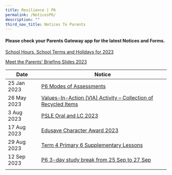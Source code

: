 ```yaml
---
title: Resilience | P6
permalink: /NoticesP6/
description: ""
third_nav_title: Notices To Parents
---
```

#### Please check your **Parents Gateway** app for the latest Notices and Forms.

[School Hours, School Terms and Holidays for 2023](/files/Letter%20to%20parents/007%20School%20Hours,%20School%20Terms%20and%20Holidays%20for%202023.pdf)

[Meet the Parents' Briefing Slides 2023](/for-parents/Other-Information/2023parentsbriefingslides/)

| Date | Notice |
| --- | ----- |
| 25 Jan 2023 | [P6 Modes of Assessments](/files/Letter%20to%20parents/Term%201/024%20P6%20Modes%20of%20Assessments.pdf) |
| 26 May 2023 | [Values-In-Action (VIA) Activity – Collection of Recycled Items](/files/Letter%20to%20parents/Term%202/059%20collection%20of%20recycled%20items.pdf) |
| 3 Aug 2023 | [PSLE Oral and LC 2023](/files/Letter%20to%20parents/Term%203/077%20psle%20oral%20and%20lc%202023%20v1.pdf)
| 17 Aug 2023 | [Edusave Character Award 2023](/files/Letter%20to%20parents/Term%203/081%20edusave%20character%20award%202023.pdf) |
| 29 Aug 2023 | [Term 4 Primary 6 Supplementary Lessons](/files/Letter%20to%20parents/Term%203/085%20p6%20term%204%20supplementary%20lessons.pdf) |
| 12 Sep 2023 | [P6 3-day study break from 25 Sep to 27 Sep](/files/Letter%20to%20parents/Term%204/086%203daystudybreak%20(25to%2027%20sep)_2023.pdf)  |
| | |